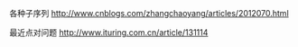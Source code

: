 各种子序列
<http://www.cnblogs.com/zhangchaoyang/articles/2012070.html>

最近点对问题
<http://www.ituring.com.cn/article/131114>



